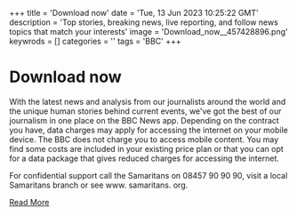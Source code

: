+++
title = 'Download now'
date = 'Tue, 13 Jun 2023 10:25:22 GMT'
description = 'Top stories, breaking news, live reporting, and follow news topics that match your interests'
image = 'Download_now__457428896.png'
keywrods =  []
categories = ''
tags = 'BBC'
+++

# Download now

With the latest news and analysis from our journalists around the world and the unique human stories behind current events, we<bb>'ve got the best of our journalism in one place on the BBC News app.
Depending on the contract you have, data charges may apply for accessing the internet on your mobile device.
The BBC does not charge you to access mobile content.
You may find some costs are included in your existing price plan or that you can opt for a data package that gives reduced charges for accessing the internet.

For confidential support call the Samaritans on 08457 90 90 90, visit a local Samaritans branch or see www.
samaritans.
org.


[Read More](https://www.bbc.co.uk/news/10628994)
